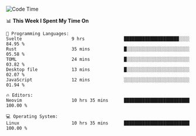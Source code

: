<!-- [![Top Langs](https://github-readme-stats.vercel.app/api/top-langs/?username=gagahsyuja&theme=dracula&hide_border=true&border_radius=7)](https://github.com/anuraghazra/github-readme-stats) -->

<!--START_SECTION:waka-->
![Code Time](http://img.shields.io/badge/Code%20Time-971%20hrs%2020%20mins-blue)

📊 **This Week I Spent My Time On** 

```text
💬 Programming Languages: 
Svelte                   9 hrs               █████████████████████░░░░   84.95 % 
Rust                     35 mins             █░░░░░░░░░░░░░░░░░░░░░░░░   05.58 % 
TOML                     24 mins             █░░░░░░░░░░░░░░░░░░░░░░░░   03.82 % 
Desktop file             13 mins             █░░░░░░░░░░░░░░░░░░░░░░░░   02.07 % 
JavaScript               12 mins             ░░░░░░░░░░░░░░░░░░░░░░░░░   01.94 % 

🔥 Editors: 
Neovim                   10 hrs 35 mins      █████████████████████████   100.00 % 

💻 Operating System: 
Linux                    10 hrs 35 mins      █████████████████████████   100.00 % 
```


<!--END_SECTION:waka-->
